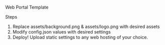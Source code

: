 Web Portal Template

Steps
1. Replace assets/background.png & assets/logo.png with desired assets
2. Modify config.json values with desired settings
3. Deploy! Upload static settings to any web hosting of your choice.